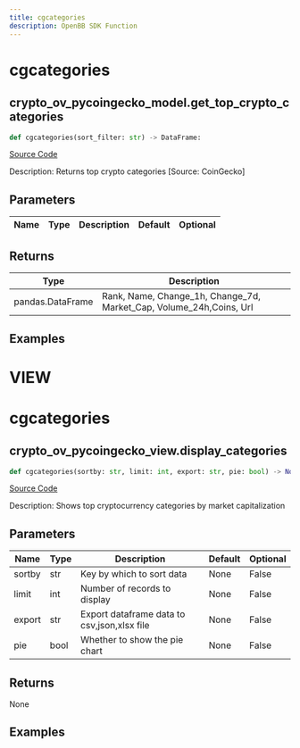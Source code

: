 ```yaml
---
title: cgcategories
description: OpenBB SDK Function
---
```

# cgcategories

## crypto_ov_pycoingecko_model.get_top_crypto_categories

```python
def cgcategories(sort_filter: str) -> DataFrame:
```
[Source Code](https://github.com/OpenBB-finance/OpenBBTerminal/tree/main/openbb_terminal/cryptocurrency/overview/pycoingecko_model.py#L156)

Description: Returns top crypto categories [Source: CoinGecko]

## Parameters

| Name | Type | Description | Default | Optional |
| ---- | ---- | ----------- | ------- | -------- |

## Returns

| Type | Description |
| ---- | ----------- |
| pandas.DataFrame | Rank, Name, Change_1h, Change_7d, Market_Cap, Volume_24h,Coins, Url |

## Examples




# VIEW

# cgcategories

## crypto_ov_pycoingecko_view.display_categories

```python
def cgcategories(sortby: str, limit: int, export: str, pie: bool) -> None:
```
[Source Code](https://github.com/OpenBB-finance/OpenBBTerminal/tree/main/openbb_terminal/cryptocurrency/overview/pycoingecko_view.py#L438)

Description: Shows top cryptocurrency categories by market capitalization

## Parameters

| Name | Type | Description | Default | Optional |
| ---- | ---- | ----------- | ------- | -------- |
| sortby | str | Key by which to sort data | None | False |
| limit | int | Number of records to display | None | False |
| export | str | Export dataframe data to csv,json,xlsx file | None | False |
| pie | bool | Whether to show the pie chart | None | False |

## Returns

None

## Examples


